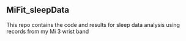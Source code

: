 ## MiFit_sleepData

This repo contains the code and results for sleep data analysis using records from my Mi 3 wrist band
